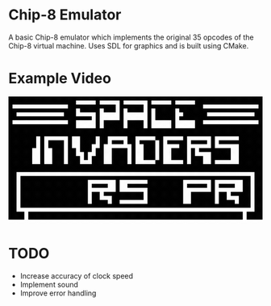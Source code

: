 # Chip-8 Emulator
A basic Chip-8 emulator which implements the original 35 opcodes of the Chip-8 virtual machine. Uses SDL for graphics and is built using CMake.

# Example Video
![Demo](Demo.gif)

# TODO
<ul>
<li>Increase accuracy of clock speed</li>
<li>Implement sound</li>
<li>Improve error handling</li>
</ul>
